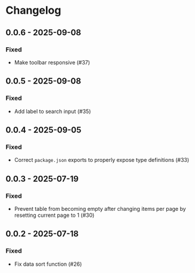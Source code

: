 # Changelog

## 0.0.6 - 2025-09-08

### Fixed

- Make toolbar responsive (#37)


## 0.0.5 - 2025-09-08

### Fixed

- Add label to search input (#35)


## 0.0.4 - 2025-09-05

### Fixed

- Correct `package.json` exports to properly expose type definitions (#33)


## 0.0.3 - 2025-07-19

### Fixed

- Prevent table from becoming empty after changing items per page by resetting current page to 1 (#30)


## 0.0.2 - 2025-07-18

### Fixed

- Fix data sort function (#26)